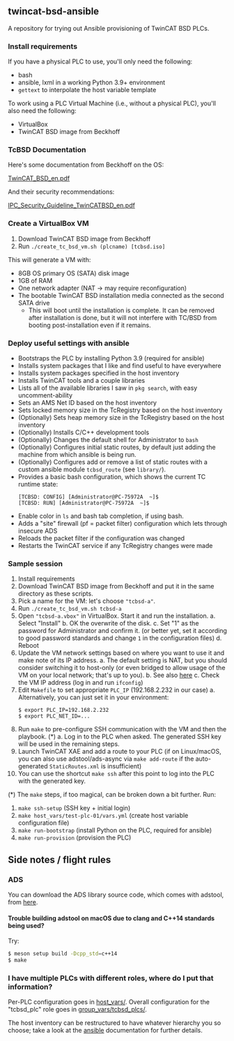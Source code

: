 ## twincat-bsd-ansible

A repository for trying out Ansible provisioning of TwinCAT BSD PLCs.

### Install requirements

If you have a physical PLC to use, you'll only need the following:

* bash
* ansible, lxml in a working Python 3.9+ environment
* ``gettext`` to interpolate the host variable template

To work using a PLC Virtual Machine (i.e., without a physical PLC), you'll also
need the following:

* VirtualBox
* TwinCAT BSD image from Beckhoff

### TcBSD Documentation

Here's some documentation from Beckhoff on the OS:

[TwinCAT_BSD_en.pdf](https://download.beckhoff.com/download/Document/ipc/embedded-pc/embedded-pc-cx/TwinCAT_BSD_en.pdf)

And their security recommendations:

[IPC_Security_Guideline_TwinCATBSD_en.pdf](https://download.beckhoff.com/download/document/product-security/Guidelines/IPC_Security_Guideline_TwinCATBSD_en.pdf)

### Create a VirtualBox VM

1. Download TwinCAT BSD image from Beckhoff
2. Run ``./create_tc_bsd_vm.sh (plcname) [tcbsd.iso]``

This will generate a VM with:

* 8GB OS primary OS (SATA) disk image
* 1GB of RAM
* One network adapter (NAT -> may require reconfiguration)
* The bootable TwinCAT BSD installation media connected as the second SATA drive
    * This will boot until the installation is complete. It can be removed
      after installation is done, but it will not interfere with TC/BSD
      from booting post-installation even if it remains.

### Deploy useful settings with ansible

* Bootstraps the PLC by installing Python 3.9 (required for ansible)
* Installs system packages that I like and find useful to have everywhere
* Installs system packages specified in the host inventory
* Installs TwinCAT tools and a couple libraries
* Lists all of the available libraries I saw in `pkg search`, with easy uncomment-ability
* Sets an AMS Net ID based on the host inventory
* Sets locked memory size in the TcRegistry based on the host inventory
* (Optionally) Sets heap memory size in the TcRegistry based on the host inventory
* (Optionally) Installs C/C++ development tools
* (Optionally) Changes the default shell for Administrator to `bash`
* (Optionally) Configures initial static routes, by default just adding the
  machine from which ansible is being run.
* (Optionally) Configures add or remove a list of static routes with a custom
  ansible module ``tcbsd_route`` (see ``library/``).
* Provides a basic bash configuration, which shows the current TC runtime state:
  ```
  [TCBSD: CONFIG] [Administrator@PC-75972A  ~]$
  [TCBSD: RUN] [Administrator@PC-75972A  ~]$
  ```
* Enable color in ``ls`` and bash tab completion, if using bash.
* Adds a "site" firewall (pf = packet filter) configuration which lets through insecure ADS
* Reloads the packet filter if the configuration was changed
* Restarts the TwinCAT service if any TcRegistry changes were made


### Sample session

1. Install requirements
2. Download TwinCAT BSD image from Beckhoff and put it in the same directory as
   these scripts.
3. Pick a name for the VM: let's choose ``"tcbsd-a"``.
4. Run ``./create_tc_bsd_vm.sh tcbsd-a``
5. Open ``"tcbsd-a.vbox"`` in VirtualBox. Start it and run the installation.
    a. Select "Install"
    b. OK the overwrite of the disk.
    c. Set "1" as the password for Administrator and confirm it. (or better
        yet, set it according to good password standards and change `1` in the
        configuration files)
    d. Reboot
6. Update the VM network settings based on where you want to use it and make note
   of its IP address.
    a. The default setting is NAT, but you should consider switching it to
       host-only (or even bridged to allow usage of the VM on your local network;
       that's up to you).
    b. See also [here](https://infosys.beckhoff.com/english.php?content=../content/1033/twincat_bsd/5620035467.html&id=)
    c. Check the VM IP address (log in and run ``ifconfig``)
7. Edit ``Makefile`` to set appropriate ``PLC_IP`` (192.168.2.232 in our case)
    a. Alternatively, you can just set it in your environment:
    ```
    $ export PLC_IP=192.168.2.232
    $ export PLC_NET_ID=...
    ```
8. Run ``make`` to pre-configure SSH communication with the VM and then the playbook. (*)
    a. Log in to the PLC when asked.  The generated SSH key will be used in the
       remaining steps.
9. Launch TwinCAT XAE and add a route to your PLC (if on Linux/macOS, you can
    also use adstool/ads-async via ``make add-route`` if the auto-generated
    ``StaticRoutes.xml`` is insufficient)
10. You can use the shortcut ``make ssh`` after this point to log into the PLC
    with the generated key.

(*) The ``make`` steps, if too magical, can be broken down a bit further.
Run:

1. ``make ssh-setup`` (SSH key + initial login)
2. ``make host_vars/test-plc-01/vars.yml`` (create host variable configuration file)
3. ``make run-bootstrap`` (install Python on the PLC, required for ansible)
4. ``make run-provision`` (provision the PLC)


## Side notes / flight rules

### ADS

You can download the ADS library source code, which comes with adstool, from
[here](https://github.com/Beckhoff/ADS/).

#### Trouble building adstool on macOS due to clang and C++14 standards being used?

Try:
```bash
$ meson setup build -Dcpp_std=c++14
$ make
```

### I have multiple PLCs with different roles, where do I put that information?

Per-PLC configuration goes in [host_vars/](host_vars).
Overall configuration for the "tcbsd_plc" role goes in
[group_vars/tcbsd_plcs/](group_vars/tcbsd_plcs/).

The host inventory can be restructured to have whatever hierarchy you so choose;
take a look at the [ansible](https://www.ansible.com/) documentation for further
details.
